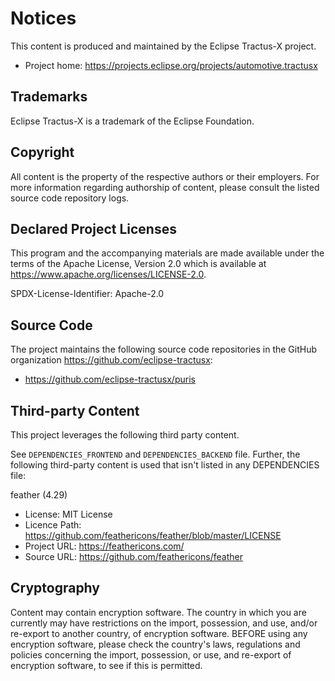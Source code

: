 # Notices

This content is produced and maintained by the Eclipse Tractus-X project.

* Project home: https://projects.eclipse.org/projects/automotive.tractusx

## Trademarks

Eclipse Tractus-X is a trademark of the Eclipse Foundation.

## Copyright

All content is the property of the respective authors or their employers. For
more information regarding authorship of content, please consult the listed
source code repository logs.

## Declared Project Licenses

This program and the accompanying materials are made available under the terms
of the Apache License, Version 2.0 which is available at
https://www.apache.org/licenses/LICENSE-2.0.

SPDX-License-Identifier: Apache-2.0

## Source Code

The project maintains the following source code repositories
in the GitHub organization https://github.com/eclipse-tractusx:

* https://github.com/eclipse-tractusx/puris


## Third-party Content

This project leverages the following third party content.

See `DEPENDENCIES_FRONTEND` and `DEPENDENCIES_BACKEND` file. Further, the following third-party content is used that
isn't listed in any DEPENDENCIES file:

feather (4.29)
* License: MIT License
* Licence Path: https://github.com/feathericons/feather/blob/master/LICENSE
* Project URL:  https://feathericons.com/
* Source URL:   https://github.com/feathericons/feather

## Cryptography

Content may contain encryption software. The country in which you are currently
may have restrictions on the import, possession, and use, and/or re-export to
another country, of encryption software. BEFORE using any encryption software,
please check the country's laws, regulations and policies concerning the import,
possession, or use, and re-export of encryption software, to see if this is
permitted.

